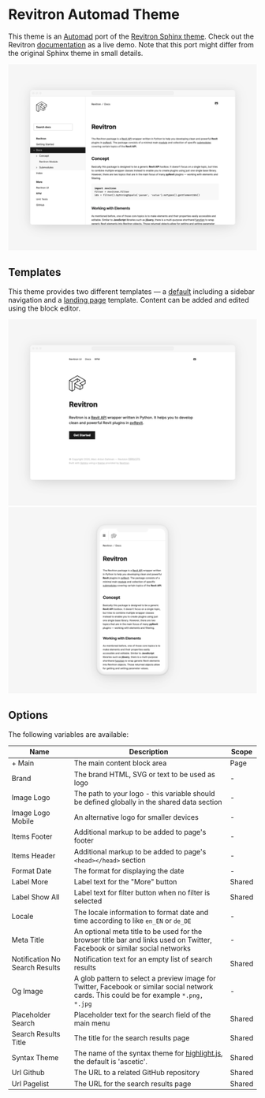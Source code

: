 # Revitron Automad Theme

This theme is an [Automad](https://automad.org) port of the [Revitron Sphinx theme](https://github.com/revitron/revitron-sphinx-theme). Check out the Revitron [documentation](https://revitron.readthedocs.io/) as a live demo. Note that this port might differ from the original Sphinx theme in small details.

![](https://raw.githubusercontent.com/marcantondahmen/media-files/master/themes/revitron/default.png)

## Templates

This theme provides two different templates &mdash; a [default](https://revitron.readthedocs.io/en/latest/get-started.html) including a sidebar navigation and a [landing page](https://revitron.readthedocs.io/) template. Content can be added and edited using the block editor. 

![](https://raw.githubusercontent.com/marcantondahmen/media-files/master/themes/revitron/landing.png)
![](https://raw.githubusercontent.com/marcantondahmen/media-files/master/themes/revitron/mobile.png)

## Options

The following variables are available:

| Name | Description | Scope |
| --- | --- | --- |
| + Main | The main content block area | Page |
| Brand | The brand HTML, SVG or text to be used as logo | - |
| Image Logo | The path to your logo - this variable should be defined globally in the shared data section | - |
| Image Logo Mobile | An alternative logo for smaller devices | - |
| Items Footer | Additional markup to be added to page's footer | - |
| Items Header | Additional markup to be added to page's `<head></head>` section | - |
| Format Date | The format for displaying the date | - |
| Label More | Label text for the "More" button | Shared |
| Label Show All | Label text for filter button when no filter is selected | Shared |
| Locale | The locale information to format date and time according to like `en_EN` or `de_DE` | - |
| Meta Title | An optional meta title to be used for the browser title bar and links used on Twitter, Facebook or similar social networks | - |
| Notification No Search Results | Notification text for an empty list of search results | Shared |
| Og Image | A glob pattern to select a preview image for Twitter, Facebook or similar social network cards. This could be for example `*.png, *.jpg` | - |
| Placeholder Search | Placeholder text for the search field of the main menu | Shared |
| Search Results Title | The title for the search results page | Shared |
| Syntax Theme | The name of the syntax theme for [highlight.js](https://highlightjs.org/static/demo/), the default is 'ascetic'. | Shared |	
| Url Github | The URL to a related GitHub repository | Shared |
| Url Pagelist | The URL for the search results page | Shared |